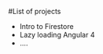 #List of projects
<ul>
  <li>Intro to Firestore</li>
  <li>Lazy loading Angular 4</li>
  <li>....</li>
</ul>
